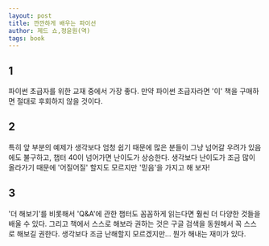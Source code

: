 ```yaml
---
layout: post
title: 깐깐하게 배우는 파이선
author: 제드 쇼,정윤원(역)
tags: book
---
```


## 1
파이썬 초급자를 위한 교재 중에서 가장 좋다. 만약 파이썬 초급자라면 '이' 책을 구매하면 절대로 후회하지 않을 것이다.

## 2
특히 앞 부분의 예제가 생각보다 엄청 쉽기 때문에 많은 분들이 그냥 넘어갈 우려가 있음에도 불구하고, 챕터 40이 넘어가면 난이도가 상승한다. 생각보다 난이도가 조금 많이 올라가기 때문에 '어질어질' 할지도 모르지만 '믿음'을 가지고 해 보자!

## 3
'더 해보기'를 비롯해서 'Q&A'에 관한 챕터도 꼼꼼하게 읽는다면 훨씬 더 다양한 것들을 배울 수 있다. 그리고 책에서 스스로 해보라 권하는 것은 구글 검색을 동원해서 꼭 스스로 해보길 권한다. 생각보다 조금 난해할지 모르겠지만... 뭔가 해내는 재미가 있다.